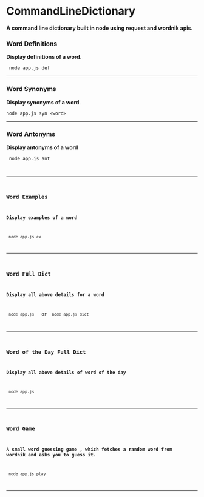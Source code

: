 # CommandLineDictionary
**A command line dictionary built in node using request and wordnik apis.**
### Word Definitions
**Display definitions of a word**. 

<code> node app.js def <word> </code>
***
### Word Synonyms
**Display synonyms of a word**.

``` node app.js syn <word> ```
***
  
### Word Antonyms
**Display antonyms of a word**

<code> node app.js ant <word>
***
### Word Examples
**Display examples of a word**

<code> node app.js ex <word> </code>
***

### Word Full Dict
**Display all above details for a word**

<code> node app.js <word> </code> or <code> node app.js dict <word> </code>
***

### Word of the Day Full Dict
**Display all above details of word of the day**

<code> node app.js </code>
***
### Word Game
**A small word guessing game , which fetches a random word from wordnik and asks you to guess it.**

<code> node app.js play </code>
***
